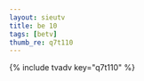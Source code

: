 ```yaml
--- 
layout: sieutv
title: be 10
tags: [betv]
thumb_re: q7t110
---
```

{% include tvadv key="q7t110" %} 
